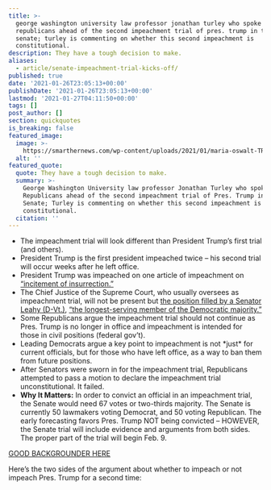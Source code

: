 ```yaml
---
title: >-
  george washington university law professor jonathan turley who spoke to
  republicans ahead of the second impeachment trial of pres. trump in the
  senate; turley is commenting on whether this second impeachment is
  constitutional.
description: They have a tough decision to make.
aliases:
  - article/senate-impeachment-trial-kicks-off/
published: true
date: '2021-01-26T23:05:13+00:00'
publishDate: '2021-01-26T23:05:13+00:00'
lastmod: '2021-01-27T04:11:50+00:00'
tags: []
post_author: []
section: quickquotes
is_breaking: false
featured_image:
  image: >-
    https://smarthernews.com/wp-content/uploads/2021/01/maria-oswalt-TRkDaJGK2yE-unsplash-min-1024x680.jpg
  alt: ''
featured_quote:
  quote: They have a tough decision to make.
  summary: >-
    George Washington University law professor Jonathan Turley who spoke to
    Republicans ahead of the second impeachment trial of Pres. Trump in the
    Senate; Turley is commenting on whether this second impeachment is
    constitutional.
  citation: ''
---
```

*   The impeachment trial will look different than President Trump’s first trial (and others).
*   President Trump is the first president impeached twice – his second trial will occur weeks after he left office.
*   President Trump was impeached on one article of impeachment on [“incitement of insurrection.”](\"https://www.npr.org/sections/trump-impeachment-effort-live-updates/2021/01/11/955631105/impeachment-resolution-cites-trumps-incitement-of-capitol-insurrection\")
*   The Chief Justice of the Supreme Court, who usually oversees as impeachment trial, will not be present but [the position filled by a Senator Leahy (D-Vt.)](\"https://www.reuters.com/article/us-usa-trump-impeachment-leahy-idUSKBN29U2BV\"), [“the longest-serving member of the Democratic majority.”](\"https://www.usatoday.com/story/news/2021/01/26/donald-trump-impeachment-trial-begin-senate-mulls-witnesses/6660660002/\")
*   Some Republicans argue the impeachment trial should not continue as Pres. Trump is no longer in office and impeachment is intended for those in civil positions (federal gov’t).
*   Leading Democrats argue a key point to impeachment is not \*just\* for current officials, but for those who have left office, as a way to ban them from future positions.
*   After Senators were sworn in for the impeachment trial, Republicans attempted to pass a motion to declare the impeachment trial unconstitutional. It failed.
*   **Why It Matters:** In order to convict an official in an impeachment trial, the Senate would need 67 votes or two-thirds majority. The Senate is currently 50 lawmakers voting Democrat, and 50 voting Republican. The early forecasting favors Pres. Trump NOT being convicted – HOWEVER, the Senate trial will include evidence and arguments from both sides.  The proper part of the trial will begin Feb. 9.

[GOOD BACKGROUNDER HERE](\"https://www.usatoday.com/story/news/2021/01/26/donald-trump-impeachment-trial-begin-senate-mulls-witnesses/6660660002/\")

Here’s the two sides of the argument about whether to impeach or not impeach Pres. Trump for a second time:
